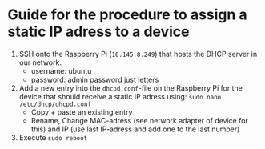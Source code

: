 # Guide for the procedure to assign a static IP adress to a device

1. SSH onto the Raspberry Pi (`10.145.8.249`) that hosts the DHCP server in our network.
    - username: ubuntu
    - password: admin password just letters
2. Add a new entry into the `dhcpd.conf`-file on the Raspberry Pi for the device that should receive a static IP adress using: `sudo nano /etc/dhcp/dhcpd.conf`
    - Copy + paste an existing entry
    - Rename, Change MAC-adress (see network adapter of device for this) and IP (use last IP-adress and add one to the last number)
3. Execute `sudo reboot`

